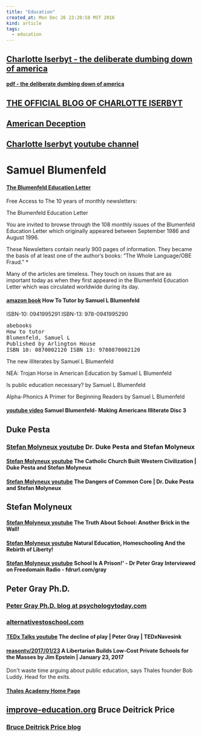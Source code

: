 ```yaml
---
title: "Education"
created_at: Mon Dec 26 23:20:58 MST 2016
kind: article
tags:
  - education
---
```


<h2>
  <a href="http://www.deliberatedumbingdown.com/" target="_blank">Charlotte Iserbyt - the deliberate dumbing down of america</a>
</h2>

<h4>
  <a href="http://www.deliberatedumbingdown.com/MomsPDFs/DDDoA.sml.pdf" target="_blank">pdf - the deliberate dumbing down of america</a>
</h4>

<h2>
  <a href="http://abcsofdumbdown.blogspot.com/" target="_blank">THE OFFICIAL BLOG OF CHARLOTTE ISERBYT</a>
</h2>

<h2>
  <a href="http://www.americandeception.com/" target="_blank">American Deception</a>
</h2>

<h2>
  <a href="https://www.youtube.com/channel/UC4bwuk4V32BHqX4yXx2zDXQ" target="_blank">Charlotte Iserbyt youtube channel</a>
</h2>

<h1>Samuel Blumenfeld</h1>

<h4>
  <a href="http://samuellblumenfeld.net/bel.htm" target="_blank">The Blumenfeld Education Letter</a>
</h4>

Free Access to The 10 years of monthly newsletters:

The Blumenfeld Education Letter

You are invited to browse through the 108 monthly issues of the Blumenfeld
Education Letter which originally appeared between September 1986 and
August 1996.

These Newsletters contain nearly 900 pages of information. They became the
basis of at least one of the author’s books: “The Whole Language/OBE
Fraud.” *

Many of the articles are timeless. They touch on issues that are as
important today as when they first appeared in the Blumenfeld Education
Letter which was circulated worldwide during its day.

<h4>
  <a href="https://www.amazon.com/How-Tutor-Samuel-L-Blumenfeld/dp/0941995291" target="_blank">amazon book</a>
  How To Tutor by Samuel L Blumenfeld 
</h4>

ISBN-10: 0941995291
ISBN-13: 978-0941995290

<pre>
abebooks
How to tutor
Blumenfeld, Samuel L
Published by Arlington House
ISBN 10: 0870002120 ISBN 13: 9780870002120
</pre>

The new illiterates by Samuel L Blumenfeld 

NEA: Trojan Horse in American Education by Samuel L Blumenfeld 

Is public education necessary?  by Samuel L Blumenfeld

Alpha-Phonics A Primer for Beginning Readers by Samuel L Blumenfeld

<h4>
  <a href="https://www.youtube.com/watch?v=nfKJ-tfibwk" target="_blank">youtube video</a>
  Samuel Blumenfeld- Making Americans Illiterate Disc 3
</h4>

<h2>Duke Pesta</h2>

<h3>
  <a href="https://www.youtube.com/watch?v=-OIwNWq93n8&list=PLMNj_r5bccUw2EG0j2Fe70fBIi_U6NNZ9" target="_blank">Stefan Molyneux youtube</a>
  Dr. Duke Pesta and Stefan Molyneux
</h3>

<h4>
  <a href="https://www.youtube.com/watch?v=x-eUnj1ATMc" target="_blank">Stefan Molyneux youtube</a>
  The Catholic Church Built Western Civilization | Duke Pesta and Stefan Molyneux
</h4>

<h4>
  <a href="https://www.youtube.com/watch?v=XhdvRx_lmkg&t=2425s" target="_blank">Stefan Molyneux youtube</a>
  The Dangers of Common Core | Dr. Duke Pesta and Stefan Molyneux
</h4>

<h2>Stefan Molyneux</h2>

<h4>
  <a href="https://www.youtube.com/watch?v=NIejieCEfzA&t=777s" target="_blank">Stefan Molyneux youtube</a>
  The Truth About School: Another Brick in the Wall!  
</h4>

<h4>
  <a href="https://www.youtube.com/watch?v=ty1AXMuY1uY" target="_blank">Stefan Molyneux youtube</a>
  Natural Education, Homeschooling And the Rebirth of Liberty!
<h4>

<h4>
<a href="" target="_blank">Stefan Molyneux youtube</a>
School Is A Prison!' - Dr Peter Gray Interviewed on Freedomain Radio -
fdrurl.com/gray
</h4>

<h2>
Peter Gray Ph.D.
</h2>

<h3>
  <a href="https://www.psychologytoday.com/blog/freedom-learn" target="_blank">Peter Gray Ph.D. blog at psychologytoday.com</a>
</h3>

<h3>
  <a href="http://alternativestoschool.com/" target="_blank">alternativestoschool.com</a>
</h3>

<h4>
  <a href="https://www.youtube.com/watch?v=Bg-GEzM7iTk" target="_blank">TEDx Talks youtube</a>
  The decline of play | Peter Gray | TEDxNavesink
</h4>

<h4>
  <a href="http://reason.com/reasontv/2017/01/23/thales-academy-north-carolina-bob-luddy" target="_blank">reasontv/2017/01/23</a>
  A Libertarian Builds Low-Cost Private Schools for the Masses by
  Jim Epstein | January 23, 2017
</h4>

Don't waste time arguing about public education, says Thales founder Bob Luddy. Head for the exits.

<h4>
  <a href="http://www.thalesacademy.org/" target="_blank">Thales Academy Home Page</a>
</h4>

<h2>
  <a href="http://www.improve-education.org/" target="_blank">improve-education.org</a>
  Bruce Deitrick Price
</h2>

<h3>
  <a href="http://educationimproved.blogspot.com/" target="_blank">Bruce Deitrick Price blog</a>
</h3>

<!--
html boilerplate
<a href="" target="_blank"></a>
<a name=""></a>
<img src="" width="400px">
<ul>
  <li></li>
</ul>
<pre>
</pre>
<pre><code>
</code></pre>
<math xmlns='http://www.w3.org/1998/Math/MathML' display='block'>
</math>
-->
